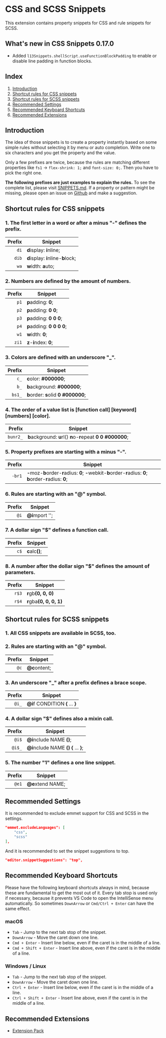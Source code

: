 # CSS and SCSS Snippets

This extension contains property snippets for CSS and rule snippets for SCSS.

## What's new in CSS Snippets 0.17.0

- Added `l13Snippets.shellScript.useFunctionBlockPadding` to enable or disable line padding in function blocks.

## Index

1. [Introduction](#introduction)
1. [Shortcut rules for CSS snippets](#shortcut-rules-for-css-snippets)
1. [Shortcut rules for SCSS snippets](#shortcut-rules-for-scss-snippets)
1. [Recommended Settings](#recommended-settings)
1. [Recommended Keyboard Shortcuts](#recommended-keyboard-shortcuts)
1. [Recommended Extensions](#recommended-extensions)

## Introduction

The idea of those snippets is to create a property instantly based on some simple rules without selecting it by menu or auto completion. Write one to six characters and you get the property and the value.

Only a few prefixes are twice, because the rules are matching different properties like `fs1` -> `flex-shrink: 1;` and `font-size: 0;`. Then you have to pick the right one.

__The following prefixes are just examples to explain the rules.__ To see the complete list, please visit [SNIPPETS.md](https://github.com/L13/vscode-css-snippets/blob/master/SNIPPETS.md). If a property or pattern might be missing, please open an issue on [Github](https://github.com/L13/vscode-css-snippets/issues) and make a suggestion.

## Shortcut rules for CSS snippets

### 1. The first letter in a word or after a minus "-" defines the prefix.

| Prefix  | Snippet |
| -------:| ------- |
| `di`    | <b>d</b>isplay: <b>i</b>nline; |
| `dib`   | <b>d</b>isplay: <b>i</b>nline-<b>b</b>lock; |
| `wa`    | <b>w</b>idth: <b>a</b>uto; |

### 2. Numbers are defined by the amount of numbers.

| Prefix  | Snippet |
| -------:| ------- |
| `p1`    | <b>p</b>adding: <b>0</b>; |
| `p2`    | <b>p</b>adding: <b>0 0</b>; |
| `p3`    | <b>p</b>adding: <b>0 0 0</b>; |
| `p4`    | <b>p</b>adding: <b>0 0 0 0</b>; |
| `w1`    | <b>w</b>idth: <b>0</b>; |
| `zi1`   | <b>z</b>-<b>i</b>ndex: <b>0</b>; |

### 3. Colors are defined with an underscore "\_".

| Prefix  | Snippet |
| -------:| ------- |
| `c_`    | <b>c</b>olor: <b>#000000</b>; |
| `b_`    | <b>b</b>ackground: <b>#000000</b>; |
| `bs1_`  | <b>b</b>order: <b>s</b>olid <b>0</b> <b>#000000</b>; |

### 4. The order of a value list is [function call] [keyword] [numbers] [color].

| Prefix  | Snippet |
| -------:| ------- |
| `bunr2_`| <b>b</b>ackground: <b>u</b>rl() <b>n</b>o-<b>r</b>epeat <b>0</b> <b>0</b> <b>#000000</b>; |

### 5. Property prefixes are starting with a minus "-".

| Prefix  | Snippet |
| -------:| ------- |
| `-br1`  | <b>-</b>moz-<b>b</b>order-<b>r</b>adius: <b>0</b>; <b>-</b>webkit-<b>b</b>order-<b>r</b>adius: <b>0</b>; <b>b</b>order-<b>r</b>adius: <b>0</b>; |

### 6. Rules are starting with an "@" symbol.

| Prefix  | Snippet |
| -------:| ------- |
| `@i`    | <b>@i</b>mport ''; |

### 7. A dollar sign "$" defines a function call.

| Prefix  | Snippet |
| -------:| ------- |
| `c$`    | <b>c</b>alc<b>()</b>; |

### 8. A number after the dollar sign "$" defines the amount of parameters.

| Prefix  | Snippet |
| -------:| ------- |
| `r$3`   | <b>r</b>gb<b>(0, 0, 0)</b> |
| `r$4`   | <b>r</b>gba<b>(0, 0, 0, 1)</b> |

## Shortcut rules for SCSS snippets

### 1. All CSS snippets are available in SCSS, too.

### 2. Rules are starting with an "@" symbol.

| Prefix  | Snippet |
| -------:| ------- |
| `@c`    | <b>@c</b>ontent; |

### 3. An underscore "\_" after a prefix defines a brace scope.

| Prefix  | Snippet |
| -------:| ------- |
| `@i_`   | <b>@i</b>f CONDITION <b>{</b> ... <b>}</b> |

### 4. A dollar sign "$" defines also a mixin call.

| Prefix  | Snippet |
| -------:| ------- |
| `@i$`   | <b>@i</b>nclude NAME <b>()</b>; |
| `@i$_`  | <b>@i</b>nclude NAME <b>()</b> <b>{</b> ... <b>}</b>; |

### 5. The number "1" defines a one line snippet.

| Prefix  | Snippet |
| -------:| ------- |
| `@e1`   | <b>@e</b>xtend NAME; |

## Recommended Settings

It is recommended to exclude emmet support for CSS and SCSS in the settings.

```json
"emmet.excludeLanguages": [
	"css",
	"scss"
],
```
And it is recommended to set the snippet suggestions to top.

```json
"editor.snippetSuggestions": "top",
```

## Recommended Keyboard Shortcuts

Please have the following keyboard shortcuts always in mind, because these are fundamental to get the most out of it. Every tab stop is used only if necessary, because it prevents VS Code to open the IntelliSense menu automatically. So sometimes `DownArrow` or `Cmd/Ctrl + Enter` can have the same effect.

### macOS

* `Tab` - Jump to the next tab stop of the snippet.
* `DownArrow` - Move the caret down one line.
* `Cmd + Enter` - Insert line below, even if the caret is in the middle of a line.
* `Cmd + Shift + Enter` - Insert line above, even if the caret is in the middle of a line.

### Windows / Linux

* `Tab` - Jump to the next tab stop of the snippet.
* `DownArrow` - Move the caret down one line.
* `Ctrl + Enter` - Insert line below, even if the caret is in the middle of a line.
* `Ctrl + Shift + Enter` - Insert line above, even if the caret is in the middle of a line.

## Recommended Extensions

- [Extension Pack](https://marketplace.visualstudio.com/items?itemName=L13RARY.l13-extension-pack)